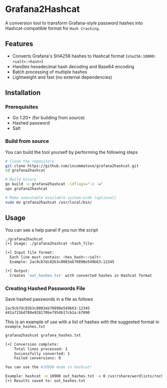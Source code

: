 # Grafana2Hashcat

A conversion tool to transform Grafana-style password hashes into Hashcat-compatible format for `Hash Cracking`.


## Features

- Converts Grafana's SHA256 hashes to Hashcat format (`sha256:10000:<salt>:<hash>`)
- Handles hexadecimal hash decoding and Base64 encoding
- Batch processing of multiple hashes
- Lightweight and fast (no external dependencies)

## Installation

### Prerequisites
- Go 1.20+ (for building from source)
- Hashed password
- Salt

### Build from source
You can build the tool yourself by performing the following steps

```bash
# Clone the repository
git clone https://github.com/incommatose/grafana2hashcat.git
cd grafana2hashcat

# Build binary
go build -o grafana2hashcat -ldflags="-s -w"
upx grafana2hashcat

# Make executable available system-wide (optional)
sudo mv grafana2hashcat /usr/local/bin/
```


## Usage
You can see a help panel if you run the script

~~~ bash
./grafana2hashcat                         
[+] Usage: ./grafana2hashcat <hash_file>

[+] Input file format:
  Each line must contain: <hex_hash>:<salt>
  Example: 2ac9cb7dc02b3c0083eb70898e549b63:12345

[+] Output:
  Creates 'out_hashes.txt' with converted hashes in Hashcat format
~~~

### Creating Hashed Passwords File
Save hashed passwords in a file as follows

~~~ text
2ac9cb7dc02b3c0083eb70898e549b63:12345
441a715bd788e928170be7954b17cb1a:67890
~~~

This is an example of use with a list of hashes with the suggested format in `example_hashes.txt`

```bash
grafana2hashcat grafana_hashes.txt 

[+] Conversion complete:
    Total lines processed: 1
    Successfully converted: 1
    Failed conversions: 0

You can use the #10900 mode in hashcat!

Example: hashcat -m 10900 out_hashes.txt -a 0 /usr/share/wordlists/rockyou.txt -O
[+] Results saved to: out_hashes.txt
```


